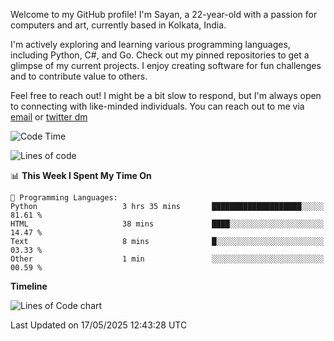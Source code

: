 Welcome to my GitHub profile! I'm Sayan, a 22-year-old with a passion for computers and art, currently based in Kolkata, India.

I'm actively exploring and learning various programming languages, including Python, C#, and Go. Check out my pinned repositories to get a glimpse of my current projects. I enjoy creating software for fun challenges and to contribute value to others.

Feel free to reach out! I might be a bit slow to respond, but I'm always open to connecting with like-minded individuals. You can reach out to me via [email](mailto:me@sayanbiswas.in) or [twitter dm](https://twitter.com/TheDankDel)

<!--START_SECTION:waka-->
![Code Time](http://img.shields.io/badge/Code%20Time-2%2C234%20hrs%2019%20mins-blue)

![Lines of code](https://img.shields.io/badge/From%20Hello%20World%20I%27ve%20Written-8.5%20million%20lines%20of%20code-blue)

📊 **This Week I Spent My Time On** 

```text
💬 Programming Languages: 
Python                   3 hrs 35 mins       ████████████████████░░░░░   81.61 % 
HTML                     38 mins             ████░░░░░░░░░░░░░░░░░░░░░   14.47 % 
Text                     8 mins              █░░░░░░░░░░░░░░░░░░░░░░░░   03.33 % 
Other                    1 min               ░░░░░░░░░░░░░░░░░░░░░░░░░   00.59 % 
```

**Timeline**

![Lines of Code chart](https://raw.githubusercontent.com/Dank-del/Dank-del/main/assets/bar_graph.png)


 Last Updated on 17/05/2025 12:43:28 UTC
<!--END_SECTION:waka-->
